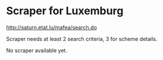 Scraper for Luxemburg
=========================

<http://saturn.etat.lu/mafea/search.do>

Scraper needs at least 2 search criteria, 3 for scheme details.

No scraper available yet.
